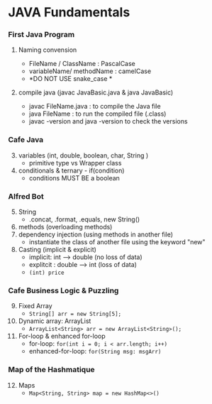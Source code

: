 # JAVA Fundamentals
### First Java Program
1. Naming convension 
    - FileName / ClassName : PascalCase
    - variableName/ methodName : camelCase
    - *DO NOT USE snake_case *
    
2. compile java (javac JavaBasic.java   & java JavaBasic)
    - javac FileName.java : to compile the Java file
    - java FileName : to run the compiled file (.class)
    - javac -version and java -version to check the versions

### Cafe Java
3. variables (int, double, boolean, char, String )
    - primitive type vs Wrapper class
4. conditionals & ternary - if(condition)
    - conditions MUST BE a boolean
### Alfred Bot
5. String 
    - .concat, .format, .equals, new String() 
6. methods (overloading methods)
7. dependency injection (using methods in another file)
    - instantiate the class of another file using the keyword "new"
8. Casting (implicit & explicit)
    - implicit:  int --> double (no loss of data)
    - explitcit : double --> int (loss of data) 
    - ```(int) price```
### Cafe Business Logic & Puzzling
9. Fixed Array
    - ```String[] arr = new String[5];```
10. Dynamic array: ArrayList
    - ```ArrayList<String> arr = new ArrayList<String>(); ```
11. For-loop & enhanced for-loop
    - for-loop: ```for(int i = 0; i < arr.length; i++)```
    - enhanced-for-loop: ```for(String msg: msgArr)```
### Map of the Hashmatique
12. Maps 
    - ```Map<String, String> map = new HashMap<>()```